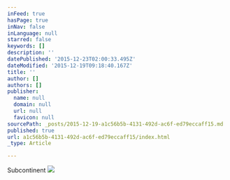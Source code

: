 ```yaml
---
inFeed: true
hasPage: true
inNav: false
inLanguage: null
starred: false
keywords: []
description: ''
datePublished: '2015-12-23T02:00:33.495Z'
dateModified: '2015-12-19T09:18:40.167Z'
title: ''
author: []
authors: []
publisher:
  name: null
  domain: null
  url: null
  favicon: null
sourcePath: _posts/2015-12-19-a1c56b5b-4131-492d-ac6f-ed79eccaff15.md
published: true
url: a1c56b5b-4131-492d-ac6f-ed79eccaff15/index.html
_type: Article

---
```

Subcontinent
![](https://the-grid-user-content.s3-us-west-2.amazonaws.com/07413228-c6fe-4a0e-aac9-186b42de65d4.jpg)